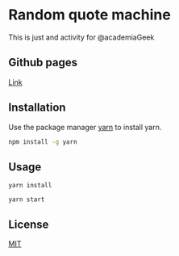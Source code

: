 # Random quote machine

This is just and activity for @academiaGeek

## Github pages

[Link](https://thelimon.github.io/random-quotes-machine/)

## Installation

Use the package manager [yarn](https://yarnpkg.com/getting-started/install) to install yarn.

```bash
npm install -g yarn
```

## Usage

```javascrip
yarn install

yarn start
```

## License
[MIT](https://choosealicense.com/licenses/mit/)
